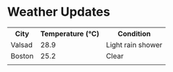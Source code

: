 # Weather Updates

<!-- WEATHER-UPDATE-START -->
<table><tr><th>City</th><th>Temperature (°C)</th><th>Condition</th></tr><tr><td>Valsad</td><td>28.9</td><td>Light rain shower</td></tr><tr><td>Boston</td><td>25.2</td><td>Clear</td></tr><tr><td></td><td></td><td></td></tr></table>
<!-- WEATHER-UPDATE-END -->
